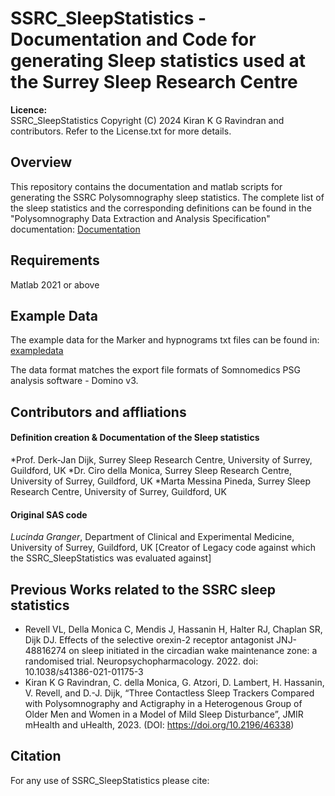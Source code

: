 # SSRC_SleepStatistics - Documentation and Code for generating Sleep statistics used at the Surrey Sleep Research Centre

**Licence:**  
SSRC_SleepStatistics Copyright (C) 2024 Kiran K G Ravindran and contributors. Refer to the License.txt for more details.

## Overview
This repository contains the documentation and matlab scripts for generating the SSRC Polysomnography sleep statistics. The complete list of the sleep statistics and the corresponding definitions can be found in the "Polysomnography Data Extraction and Analysis Specification" documentation:  [Documentation](https://github.com/KiranKGR/SSRC_SleepStatistics/tree/b506ea61ac68232449824155ee6347addf1230a7/exampledata)

## Requirements 
Matlab 2021 or above

## Example Data
The example data for the Marker and hypnograms txt files can be found in: [exampledata](https://github.com/KiranKGR/SSRC_SleepStatistics/tree/b506ea61ac68232449824155ee6347addf1230a7/exampledata)

The data format matches the export file formats of Somnomedics PSG analysis software - Domino v3. 

## Contributors and affliations

#### Definition creation & Documentation of the Sleep statistics
*Prof. Derk-Jan Dijk, Surrey Sleep Research Centre, University of Surrey, Guildford, UK
*Dr. Ciro della Monica, Surrey Sleep Research Centre, University of Surrey, Guildford, UK
*Marta Messina Pineda, Surrey Sleep Research Centre, University of Surrey, Guildford, UK

#### Original SAS code 
*Lucinda Granger*, Department of Clinical and Experimental Medicine, University of Surrey, Guildford, UK [Creator of Legacy code against which the SSRC_SleepStatistics was evaluated against]

## Previous Works related to the SSRC sleep statistics
-	Revell VL, Della Monica C, Mendis J, Hassanin H, Halter RJ, Chaplan SR, Dijk DJ. Effects of the selective orexin-2 receptor antagonist JNJ-48816274 on sleep initiated in the circadian wake maintenance zone: a randomised trial. Neuropsychopharmacology. 2022. doi: 10.1038/s41386-021-01175-3
-	Kiran K G Ravindran, C. della Monica, G. Atzori, D. Lambert, H. Hassanin, V. Revell, and D.-J. Dijk, “Three Contactless Sleep Trackers Compared with Polysomnography and Actigraphy in a Heterogenous Group of Older Men and Women in a Model of Mild Sleep Disturbance”, JMIR mHealth and uHealth, 2023. (DOI: https://doi.org/10.2196/46338)

## Citation
For any use of SSRC_SleepStatistics please cite:


